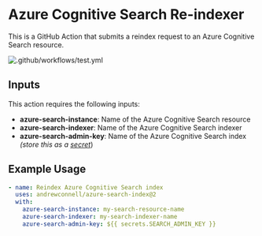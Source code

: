 # Azure Cognitive Search Re-indexer

This is a GitHub Action that submits a reindex request to an Azure Cognitive Search resource.

![.github/workflows/test.yml](https://github.com/andrewconnell/azure-search-index/workflows/.github/workflows/test.yml/badge.svg)

## Inputs

This action requires the following inputs:

- **azure-search-instance**: Name of the Azure Cognitive Search resource
- **azure-search-indexer**: Name of the Azure Cognitive Search indexer
- **azure-search-admin-key**: Name of the Azure Cognitive Search index *(store this as a [secret](https://help.github.com/en/actions/configuring-and-managing-workflows/creating-and-storing-encrypted-secrets)*)

## Example Usage

```yml
- name: Reindex Azure Cognitive Search index
  uses: andrewconnell/azure-search-index@2
  with:
    azure-search-instance: my-search-resource-name
    azure-search-indexer: my-search-indexer-name
    azure-search-admin-key: ${{ secrets.SEARCH_ADMIN_KEY }}
```
